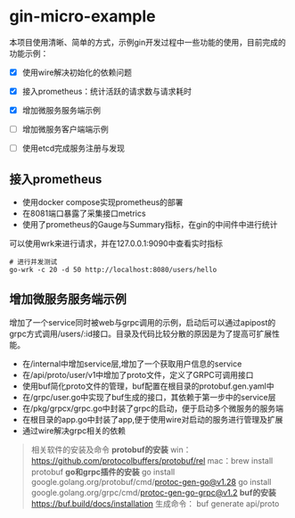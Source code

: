 
# gin-micro-example
本项目使用清晰、简单的方式，示例gin开发过程中一些功能的使用，目前完成的功能示例：
- [x] 使用wire解决初始化的依赖问题
- [x] 接入prometheus：统计活跃的请求数与请求耗时
- [x] 增加微服务服务端示例
- [ ] 增加微服务客户端端示例
- [ ] 使用etcd完成服务注册与发现




## 接入prometheus
- 使用docker compose实现prometheus的部署
- 在8081端口暴露了采集接口metrics
- 使用了prometheus的Gauge与Summary指标，在gin的中间件中进行统计

可以使用wrk来进行请求，并在127.0.0.1:9090中查看实时指标
```shell
# 进行并发测试
go-wrk -c 20 -d 50 http://localhost:8080/users/hello
```

## 增加微服务服务端示例
增加了一个service同时被web与grpc调用的示例，启动后可以通过apipost的grpc方式调用/users/:id接口。目录及代码比较分散的原因是为了提高可扩展性能。
- 在/internal中增加service层,增加了一个获取用户信息的service
- 在/api/proto/user/v1中增加了proto文件，定义了GRPC可调用接口
- 使用buf简化proto文件的管理，buf配置在根目录的protobuf.gen.yaml中
- 在/grpc/user.go中实现了buf生成的接口，其依赖于第一步中的service层
- 在/pkg/grpcx/grpc.go中封装了grpc的启动，便于启动多个微服务的服务端
- 在根目录的app.go中封装了app,便于使用wire对启动的服务进行管理及扩展
- 通过wire解决grpc相关的依赖
> 相关软件的安装及命令
> **protobuf的安装**
> win：https://github.com/protocolbuffers/protobuf/rel
> mac：brew install protobuf
> **go和grpc插件的安装**
> go install google.golang.org/protobuf/cmd/protoc-gen-go@v1.28
> go install google.golang.org/grpc/cmd/protoc-gen-go-grpc@v1.2
> **buf的安装**
> https://buf.build/docs/installation
> 生成命令：
> buf generate api/proto